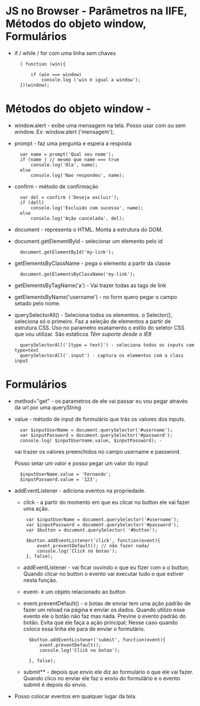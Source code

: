 # JS no Browser -  Parâmetros na IIFE, Métodos do objeto window, Formulários

* if / while / for com uma linha sem chaves

        ( function (win){

            if (win === window)
                console.log ('win é igual a window');
        })(window);


# Métodos do objeto window -


* window.alert - exibe uma mensagem na tela.  Posso usar com ou sem window.
    Ex: window.alert ('mensagem');
* prompt - faz uma pergunta e espera a resposta

        var name = prompt('Qual seu nome');
        if (name ) // mesmo que name === true
            console.log('Ola', name);
        else
            console.log('Nao respondeu', name);

* confirm - método de confirmação

        var del = confirm ('Deseja excluir');
        if (dell) 
            console.log('Excluido com sucesso', name);
        else
            console.log('Ação cancelada', del);

* document - representa o HTML. Monta a estrutura do DOM.
* document.getElementById - selecionar um elemento pelo id

        document.getElementById('my-link');

* getElementsByClassName - pega o elemento a partir da classe

        document.getElementsByClassName('my-link');

* getElementsByTagName('a') - Vai trazer todas as tags de link

* getElementsByName('username') - no form quero pegar o campo setado pelo nome.

* querySelectorAll() - Seleciona todos os elementos. o Selector(), seleciona só o primeiro. Faz a seleção de elementos a partir de estrutura CSS. Uso no parametro exatamento o estilo do seletor CSS que vou utilizar. São estáticos
_Têm suporte desde o IE8_

        querySelectorAll('[type = text]') - seleciona todos os inputs com type=text
        querySelectorAll('.input') - captura os elementos com a class input


# Formulários

* method="get" - os parametros de ele vai passar eu vou pegar através da url por uma queryString

* value - método de input de formulário que trás os valores dos inputs.
    
        var $inputUserName = document.querySelector('#username');
        var $inputPassword = document.querySelector('#password');
        console.log( $inputUsername.value, $inputPassword); -
        
    vai trazer os valores preenchidos no campo username e password.  
    
    
    Posso setar um valor e posso pegar um valor do input

        $inputUserName.value = 'Fernando';
        $inputPassword.value = '123';
    
* addEventListener - adiciona eventos na propriedade.   
    -  click  - a partir do momento em que eu clicar no button ele vai fazer uma ação.

            var $inputUserName = document.querySelector('#username');
            var $inputPassword = document.querySelector('#password');
            var $button = document.querySelector( '#button');

            $button.addEventListener('click', function(event){ 
                event.preventDefault(); // não fazer nada/
                console.log('Click no botao');
            }, false); 
        
    - addEventListener - vai ficar ouvindo o que eu fizer com o o button;     Quando clicar no button o evento vai executar tudo o que estiver nesta função.
    - event- é um objeto relacionado ao button
    - event.preventDefault() - o botao de enviar tem uma ação padrão de fazer um reload na página e enviar os dados. Quando utilizo esse evento ele o botão não faz mas nada. Previne o evento padrão do botão. Evita que ele faça a ação principal; Nesse caso quando coloco essa linha ele para de enviar o formulário.

            $button.addEventListener('submit', function(event){ 
                event.preventDefault();
                console.log('Click no botao');

            }, false); 
    
    - submit** - depois que envio ele diz ao formulário o que ele vai fazer. Quando clico no enviar ele faz o envio do formulário e o evento submit é depois do envio.
    
* Posso colocar eventos em qualquer lugar da tela.
